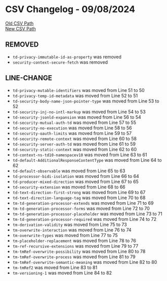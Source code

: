 
# CSV Changelog - 09/08/2024

[Old CSV Path](assertions-csv/oldManual.csv)  
[New CSV Path](assertions-csv/manual.csv)


## REMOVED

- `td-privacy-immutable-id-as-property` was removed
- `security-context-secure-fetch` was removed


## LINE-CHANGE

- `td-privacy-mutable-identifiers` was moved from Line 51 to 50
- `td-privacy-temp-id-metadata` was moved from Line 52 to 51
- `td-security-body-name-json-pointer-type` was moved from Line 53 to 52
- `td-security-inj-no-intl-markup` was moved from Line 54 to 53
- `td-security-jsonld-expansion` was moved from Line 56 to 54
- `td-security-mutual-auth-td` was moved from Line 57 to 55
- `td-security-no-execution` was moved from Line 58 to 56
- `td-security-oauth-limits` was moved from Line 59 to 57
- `td-security-remote-context` was moved from Line 60 to 58
- `td-security-server-auth-td` was moved from Line 61 to 59
- `td-security-static-context` was moved from Line 62 to 60
- `td-context-ns-td10-namespacev10` was moved from Line 63 to 61
- `td-default-AdditionalResponseContentType` was moved from Line 64 to 62
- `td-default-observable` was moved from Line 65 to 63
- `td-processor-bidi-isolation` was moved from Line 66 to 64
- `td-producer-mixed-direction` was moved from Line 67 to 65
- `td-security-extension` was moved from Line 68 to 66
- `td-text-direction-first-strong` was moved from Line 69 to 67
- `td-text-direction-language-tag` was moved from Line 70 to 68
- `tm-td-generation-processor-extends` was moved from Line 71 to 69
- `tm-td-generation-processor-forms` was moved from Line 72 to 70
- `tm-td-generation-processor-placeholder` was moved from Line 73 to 71
- `tm-td-generation-processor-required` was moved from Line 74 to 72
- `tm-derivation-validity` was moved from Line 75 to 73
- `tm-overwrite-interaction` was moved from Line 76 to 74
- `tm-overwrite-types` was moved from Line 77 to 75
- `tm-placeholder-replacement` was moved from Line 78 to 76
- `tm-ref-recursive-extensions` was moved from Line 79 to 77
- `tm-tmRef-overwrite-possibility` was moved from Line 80 to 78
- `tm-tmRef-overwrite-process` was moved from Line 81 to 79
- `tm-tmRef-overwrite-semantic-meaning` was moved from Line 82 to 80
- `tm-tmRef2` was moved from Line 83 to 81
- `tm-versioning-1` was moved from Line 84 to 82
